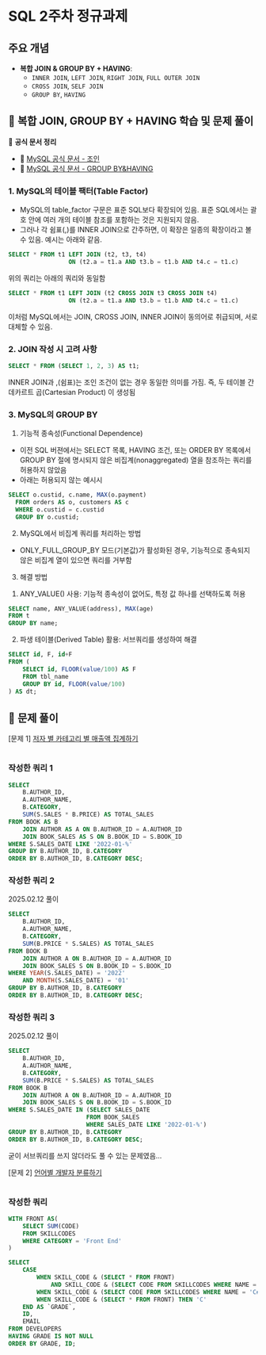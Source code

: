# SQL 2주차 정규과제

## 주요 개념

- **복합 JOIN & GROUP BY + HAVING**:
    - `INNER JOIN`, `LEFT JOIN`, `RIGHT JOIN`, `FULL OUTER JOIN`
    - `CROSS JOIN`, `SELF JOIN`
    - `GROUP BY`, `HAVING`

## 📖 복합 JOIN, GROUP BY + HAVING 학습 및 문제 풀이

📖 **공식 문서 정리**

- 🔗 [MySQL 공식 문서 - 조인](https://dev.mysql.com/doc/refman/8.0/en/join.html)
- 🔗 [MySQL 공식 문서 - GROUP BY&HAVING](https://dev.mysql.com/doc/refman/8.0/en/group-by-handling.html)

### 1. MySQL의 테이블 팩터(Table Factor)
- MySQL의 table_factor 구문은 표준 SQL보다 확장되어 있음. 표준 SQL에서는 괄호 안에 여러 개의 테이블 참조를 포함하는 것은 지원되지 않음.
- 그러나 각 쉼표(,)를 INNER JOIN으로 간주하면, 이 확장은 일종의 확장이라고 볼 수 있음. 예시는 아래와 같음.

```SQL
SELECT * FROM t1 LEFT JOIN (t2, t3, t4)
                 ON (t2.a = t1.a AND t3.b = t1.b AND t4.c = t1.c)
```

위의 쿼리는 아래의 쿼리와 동일함

```SQL
SELECT * FROM t1 LEFT JOIN (t2 CROSS JOIN t3 CROSS JOIN t4)
                 ON (t2.a = t1.a AND t3.b = t1.b AND t4.c = t1.c)
```

이처럼 MySQL에서는 JOIN, CROSS JOIN, INNER JOIN이 동의어로 취급되며, 서로 대체할 수 있음.

### 2. JOIN 작성 시 고려 사항
```SQL
SELECT * FROM (SELECT 1, 2, 3) AS t1;
```
INNER JOIN과 ,(쉼표)는 조인 조건이 없는 경우 동일한 의미를 가짐. 즉, 두 테이블 간 데카르트 곱(Cartesian Product) 이 생성됨

### 3. MySQL의 GROUP BY
1. 기능적 종속성(Functional Dependence)
- 이전 SQL 버젼에서는 SELECT 목록, HAVING 조건, 또는 ORDER BY 목록에서 GROUP BY 절에 명시되지 않은 비집계(nonaggregated) 열을 참조하는 쿼리를 허용하지 않았음
- 아래는 허용되지 않는 예시시
```SQL
SELECT o.custid, c.name, MAX(o.payment)
  FROM orders AS o, customers AS c
  WHERE o.custid = c.custid
  GROUP BY o.custid;
```

2. MySQL에서 비집계 쿼리를 처리하는 방법
- ONLY_FULL_GROUP_BY 모드(기본값)가 활성화된 경우, 기능적으로 종속되지 않은 비집계 열이 있으면 쿼리를 거부함

3. 해결 방법
1) ANY_VALUE() 사용: 기능적 종속성이 없어도, 특정 값 하나를 선택하도록 허용
```SQL
SELECT name, ANY_VALUE(address), MAX(age)
FROM t
GROUP BY name;
```
2) 파생 테이블(Derived Table) 활용: 서브쿼리를 생성하여 해결
```SQL
SELECT id, F, id+F
FROM (
    SELECT id, FLOOR(value/100) AS F
    FROM tbl_name
    GROUP BY id, FLOOR(value/100)
) AS dt;
```

## 📝 문제 풀이

[문제 1]
[저자 별 카테고리 별 매출액 집계하기](https://school.programmers.co.kr/learn/courses/30/lessons/144856)

![]()

### 작성한 쿼리 1
```SQL
SELECT
    B.AUTHOR_ID,
    A.AUTHOR_NAME,
    B.CATEGORY,
    SUM(S.SALES * B.PRICE) AS TOTAL_SALES
FROM BOOK AS B
    JOIN AUTHOR AS A ON B.AUTHOR_ID = A.AUTHOR_ID
    JOIN BOOK_SALES AS S ON B.BOOK_ID = S.BOOK_ID
WHERE S.SALES_DATE LIKE '2022-01-%'
GROUP BY B.AUTHOR_ID, B.CATEGORY
ORDER BY B.AUTHOR_ID, B.CATEGORY DESC;
```

### 작성한 쿼리 2
2025.02.12 풀이
```SQL
SELECT
    B.AUTHOR_ID,
    A.AUTHOR_NAME,
    B.CATEGORY,
    SUM(B.PRICE * S.SALES) AS TOTAL_SALES
FROM BOOK B
    JOIN AUTHOR A ON B.AUTHOR_ID = A.AUTHOR_ID
    JOIN BOOK_SALES S ON B.BOOK_ID = S.BOOK_ID
WHERE YEAR(S.SALES_DATE) = '2022'
    AND MONTH(S.SALES_DATE) = '01'
GROUP BY B.AUTHOR_ID, B.CATEGORY
ORDER BY B.AUTHOR_ID, B.CATEGORY DESC;
```

### 작성한 쿼리 3
2025.02.12 풀이
```SQL
SELECT
    B.AUTHOR_ID,
    A.AUTHOR_NAME,
    B.CATEGORY,
    SUM(B.PRICE * S.SALES) AS TOTAL_SALES
FROM BOOK B
    JOIN AUTHOR A ON B.AUTHOR_ID = A.AUTHOR_ID
    JOIN BOOK_SALES S ON B.BOOK_ID = S.BOOK_ID
WHERE S.SALES_DATE IN (SELECT SALES_DATE
                      FROM BOOK_SALES
                      WHERE SALES_DATE LIKE '2022-01-%')
GROUP BY B.AUTHOR_ID, B.CATEGORY
ORDER BY B.AUTHOR_ID, B.CATEGORY DESC;
```

굳이 서브쿼리를 쓰지 않더라도 풀 수 있는 문제였음...

[문제 2]
[언어별 개발자 분류하기](https://school.programmers.co.kr/learn/courses/30/lessons/276036)

![]()

### 작성한 쿼리
```SQL
WITH FRONT AS(
    SELECT SUM(CODE)
    FROM SKILLCODES
    WHERE CATEGORY = 'Front End'
)

SELECT
    CASE
        WHEN SKILL_CODE & (SELECT * FROM FRONT)
            AND SKILL_CODE & (SELECT CODE FROM SKILLCODES WHERE NAME = 'python') THEN 'A'
        WHEN SKILL_CODE & (SELECT CODE FROM SKILLCODES WHERE NAME = 'C#') THEN 'B'
        WHEN SKILL_CODE & (SELECT * FROM FRONT) THEN 'C'
    END AS `GRADE`,
    ID,
    EMAIL
FROM DEVELOPERS
HAVING GRADE IS NOT NULL
ORDER BY GRADE, ID;
```